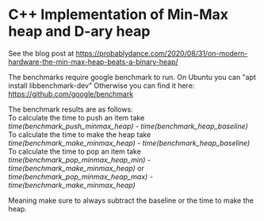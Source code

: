 # C++ Implementation of Min-Max heap and D-ary heap

See the blog post at
https://probablydance.com/2020/08/31/on-modern-hardware-the-min-max-heap-beats-a-binary-heap/

The benchmarks require google benchmark to run. On Ubuntu you can "apt install libbenchmark-dev"
Otherwise you can find it here:
https://github.com/google/benchmark


The benchmark results are as follows:  
To calculate the time to push an item take  
*time(benchmark_push_minmax_heap) - time(benchmark_heap_baseline)*  
To calculate the time to make the heap take  
*time(benchmark_make_minmax_heap) - time(benchmark_heap_baseline)*  
To calculate the time to pop an item take  
*time(benchmark_pop_minmax_heap_min) - time(benchmark_make_minmax_heap)* or  
*time(benchmark_pop_minmax_heap_max) - time(benchmark_make_minmax_heap)*  

Meaning make sure to always subtract the baseline or the time to make the heap.

